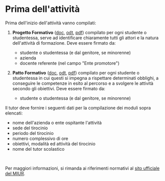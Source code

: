 # Prima dell'attività
Prima dell'inizio dell'attività vanno compilati:
1. **Progetto Formativo** ([doc](./assets/progetto_formativo.docx), [odt](./assets/progetto_formativo.odt), [pdf](./assets/progetto_formativo.pdf)) compilato per ogni studente o studentessa, serve ad identificare chiaramente tutti gli attori e la natura dell'attività di formazione. Deve essere firmato da:
   - studente o studentessa (e dal genitore, se minorenne)
   - azienda
   - docente referente (nel campo "Ente promotore")

1. **Patto Formativo** ([doc](./assets/patto_formativo_adesione_alunno.doc), [odt](./assets/patto_formativo_adesione_alunno.odt), [pdf](./assets/patto_formativo_adesione_alunno.pdf)) compilato per ogni studente o studentessa in cui questi si impegna a rispettare determinati obblighi, a conseguire le competenze in esito al percorso e a svolgere le attività secondo gli obiettivi. Deve essere firmato da:
    - studente o studentessa (e dal genitore, se minorenne)

Il tutor deve fornire i seguenti dati per la compilazione dei moduli sopra elencati:
 - nome dell'azienda o ente ospitante l'attività
 - sede del tirocinio
 - periodo del tirocinio
 - numero complessivo di ore
 - obiettivi, modalità ed attività del tirocinio
 - nome del tutor scolastico

<br>

Per maggiori informazioni, si rimanda ai riferimenti normativi al [sito ufficiale del MIUR](http://www.alternanza.miur.gov.it/scuole_come-organizzare.html).
